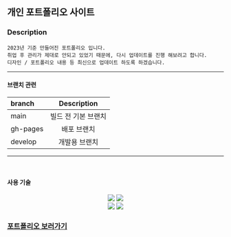 ## 개인 포트폴리오 사이트

### Description

```
2023년 기준 만들어진 포트폴리오 입니다.
취업 후 관리가 제대로 안되고 있었기 때문에, 다시 업데이트를 진행 해보려고 합니다.
디자인 / 포트폴리오 내용 등 최신으로 업데이트 하도록 하겠습니다.
```

---

#### 브랜치 관련

| branch   |     Description     |
| :------- | :-----------------: |
| main     | 빌드 전 기본 브랜치 |
| gh-pages |     배포 브랜치     |
| develop  |    개발용 브랜치    |

---

&nbsp;

#### 사용 기술

<div align="center">
    <div align="center">
	<img src="https://img.shields.io/badge/HTML5-E34F26?style=flat&logo=HTML5&logoColor=white" />
	<img src="https://img.shields.io/badge/CSS3-1572B6?style=flat&logo=CSS3&logoColor=white" />
	    <br/>
	<img src="https://img.shields.io/badge/JavaScript-F7DF1E?style=flat&logo=JavaScript&logoColor=white" />
  <img src="https://img.shields.io/badge/React-61DAFB?style=flat&logo=JavaScript&logoColor=white" />
	<br>
</div>
</div>

### [포트폴리오 보러가기](https://llvovll89.github.io/react_portfolio/)
